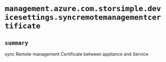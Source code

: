 # `management.azure.com.storsimple.devicesettings.syncremotemanagementcertificate`

## `summary`
sync Remote management Certificate between appliance and Service


